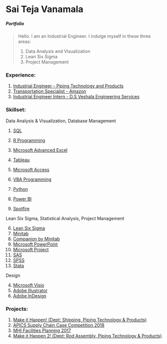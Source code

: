 # Sai Teja Vanamala
##### *Portfolio*
> Hello. I am an Industrial Engineer. I indulge myself in these three areas:
>
>1. Data Analysis and Visualization
>2. Lean Six Sigma
>3. Project Management

### Experience:
1. [Industrial Engineer - Piping Technology and Products]()
1. [Transportation Specialist - Amazon]() 
1. [Industrial Engineer Intern - D.S Veshala Engineering Services]()


### Skillset:




Data Analysis & Visualization, Database Management

1. [SQL](https://github.com/saitejavanamala/Portfolio/blob/master/SQL/SQL_Concepts_Projects.md)

2.  [R Programming](https://github.com/saitejavanamala/Portfolio/blob/master/R/R_Concepts_Projects.md)
3.	[Microsoft Advanced Excel](https://github.com/saitejavanamala/Portfolio/blob/master/Microsoft%20Advanced%20Excel/readme.md)
5.  [Tableau](https://github.com/saitejavanamala/Portfolio/blob/master/Tableau/Tableau_Concepts_Projects.md)
1. [Microsoft Access](https://github.com/saitejavanamala/Portfolio/tree/master/Microsoft%20Access)
2. [VBA Programming](https://github.com/saitejavanamala/Portfolio/tree/master/VBA%20Programming)
1.	[Python](https://github.com/saitejavanamala/Portfolio/blob/master/Python/Python_Concepts_Projects.md)
3.	[Power BI](https://github.com/saitejavanamala/Portfolio/blob/master/Power%20BI/Power%20BI_Concepts_Projects.md)
4.	[Spotfire](https://github.com/saitejavanamala/Portfolio/blob/master/Spotfire/Spotfire_Concepts_Projects.md)


Lean Six Sigma, Statistical Analysis, Project Management

6.	[Lean Six Sigma](https://github.com/saitejavanamala/Portfolio/blob/master/Lean%20Six%20Sigma/Lean_Six_Sigma_Concepts_Projects.md)
2.	[Minitab](https://github.com/saitejavanamala/Portfolio/blob/master/Statistical%20Analysis/Minitab_Concepts_Projects.md)
17. [Companion by Minitab](https://github.com/saitejavanamala/Portfolio/blob/master/Companion%20by%20Minitab/Companion_Concepts_Projects.md)
4.	[Microsoft PowerPoint](https://github.com/saitejavanamala/Portfolio/blob/master/PowerPoint/PowerPoint_Concepts_Projects.md)
14.	[Microsoft Project](https://github.com/saitejavanamala/Portfolio/blob/master/Microsoft%20Project/MS%20Project_Concepts_Projects.md)
18. [SAS]()
19. [SPSS]()
20. [Stata]()

Design

4.	[Microsoft Visio](https://github.com/saitejavanamala/Portfolio/blob/master/Microsoft%20Visio/Visio_Concepts_Projects.md)
15.	[Adobe Illustrator](https://github.com/saitejavanamala/Portfolio/blob/master/Adobe%20Illustrator/Adobe%20Illustrator_Concepts_Projects.md)
16.	[Adobe InDesign](https://github.com/saitejavanamala/Portfolio/blob/master/Adobe%20InDesign/Adobe%20InDesign_Concepts_Projects.md)

### Projects:

1. [Make it Happen! (Dept: Shipping, Piping Technology & Products)]()
2. [APICS Supply Chain Case Competition 2018]()
3. [MHI Facilities Planning 2017]()
4. [Make it Happen 2! (Dept: Rod Assembly, Piping Technology & Products)]()
